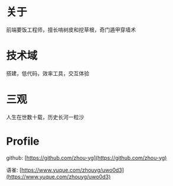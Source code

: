 # 关于

前端要饭工程师，擅长啃树皮和挖草根，奇门遁甲穿墙术

# 技术域

搭建，低代码，效率工具，交互体验

# 三观

人生在世数十载，历史长河一粒沙

# Profile
github: [https://github.com/zhou-yg](https://github.com/zhou-yg)


语雀: [https://www.yuque.com/zhouyg/uwo0d3](https://www.yuque.com/zhouyg/uwo0d3)
